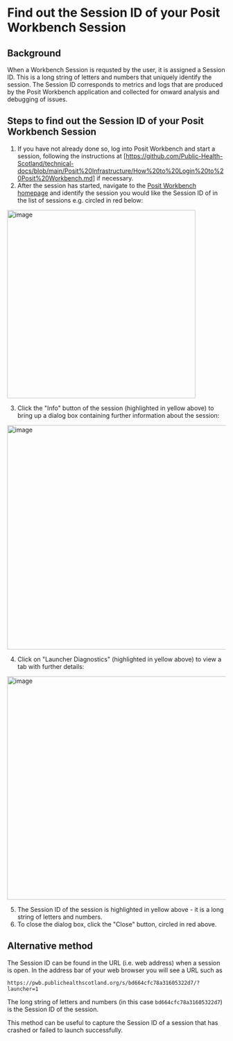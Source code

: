 # Find out the Session ID of your Posit Workbench Session

## Background

When a Workbench Session is requsted by the user, it is assigned a Session ID.  This is a long string of letters and numbers that uniquely identify the session.  The Session ID corresponds to metrics and logs that are produced by the Posit Workbench application and collected for onward analysis and debugging of issues.

## Steps to find out the Session ID of your Posit Workbench Session

1. If you have not already done so, log into Posit Workbench and start a session, following the instructions at [https://github.com/Public-Health-Scotland/technical-docs/blob/main/Posit%20Infrastructure/How%20to%20Login%20to%20Posit%20Workbench.md] if necessary.
2. After the session has started, navigate to the [Posit Workbench homepage](https://pwb.publichealthscotland.org) and identify the session you would like the Session ID of in the list of sessions e.g. circled in red below:
<img width="434" alt="image" src="https://github.com/Public-Health-Scotland/technical-docs/assets/45657289/9496f0a2-1eb2-4466-bf35-5d56e2088f1f">

3. Click the "Info" button of the session (highlighted in yellow above) to bring up a dialog box containing further information about the session:
<img width="517" alt="image" src="https://github.com/Public-Health-Scotland/technical-docs/assets/45657289/6fa50075-7552-4cc0-a9e1-3aa8f0eaca2f">

4. Click on "Launcher Diagnostics" (highlighted in yellow above) to view a tab with further details:
<img width="515" alt="image" src="https://github.com/Public-Health-Scotland/technical-docs/assets/45657289/c4e2839a-ed4d-413b-9a16-204b994a7947">

5. The Session ID of the session is highlighted in yellow above - it is a long string of letters and numbers.
6. To close the dialog box, click the "Close" button, circled in red above.

## Alternative method

The Session ID can be found in the URL (i.e. web address) when a session is open.  In the address bar of your web browser you will see a URL such as

```
https://pwb.publichealthscotland.org/s/bd664cfc78a31605322d7/?launcher=1
```

The long string of letters and numbers (in this case <code>bd664cfc78a31605322d7</code>) is the Session ID of the session.

This method can be useful to capture the Session ID of a session that has crashed or failed to launch successfully.
